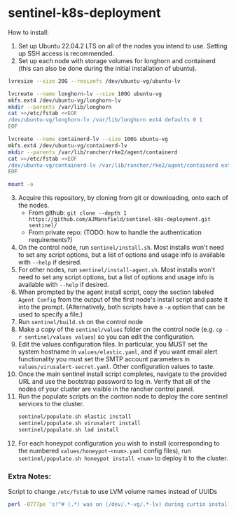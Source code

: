 # sentinel-k8s-deployment

How to install:

1. Set up Ubuntu 22.04.2 LTS on all of the nodes you intend to use. Setting up SSH access is recommended.
2. Set up each node with storage volumes for longhorn and containerd (this can also be done during the initial installation of ubuntu).
```bash
lvresize --size 20G --resizefs /dev/ubuntu-vg/ubuntu-lv

lvcreate --name longhorn-lv --size 100G ubuntu-vg
mkfs.ext4 /dev/ubuntu-vg/longhorn-lv
mkdir --parents /var/lib/longhorn
cat >>/etc/fstab <<EOF
/dev/ubuntu-vg/longhorn-lv /var/lib/longhorn ext4 defaults 0 1
EOF

lvcreate --name containerd-lv --size 100G ubuntu-vg
mkfs.ext4 /dev/ubuntu-vg/containerd-lv
mkdir --parents /var/lib/rancher/rke2/agent/containerd
cat >>/etc/fstab <<EOF
/dev/ubuntu-vg/containerd-lv /var/lib/rancher/rke2/agent/containerd ext4 defaults 0 1
EOF

mount -a
```
3. Acquire this repository, by cloning from git or downloading, onto each of the nodes.
    - From github: `git clone --depth 1 https://github.com/AJMansfield/sentinel-k8s-deployment.git sentinel/`
    - From private repo: (TODO: how to handle the authentication requirements?)
4. On the control node, run `sentinel/install.sh`. Most installs won't need to set any script options, but a list of options and usage info is available with `--help` if desired.
5. For other nodes, run `sentinel/install-agent.sh`. Most installs won't need to set any script options, but a list of options and usage info is available with `--help` if desired.
6. When prompted by the agent install script, copy the section labeled `Agent Config` from the output of the first node's install script and paste it into the prompt. (Alternatively, both scripts have a `-a` option that can be used to specify a file.)
7. Run `sentinel/build.sh` on the control node
8. Make a copy of the `sentinel/values` folder on the control node (e.g. `cp -r sentinel/values values`) so you can edit the configuration.
9. Edit the values configuration files. In particular, you MUST set the system hostname in `values/elastic.yaml`, and if you want email alert functionality you must set the SMTP account parameters in `values/virusalert-secret.yaml`. Other configuration values to taste.
8. Once the main sentinel install script completes, navigate to the provided URL and use the bootstrap password to log in. Verify that all of the nodes of your cluster are visible in the rancher control panel.
9. Run the populate scripts on the contron node to deploy the core sentinel services to the cluster.
    ```bash
    sentinel/populate.sh elastic install
    sentinel/populate.sh virusalert install
    sentinel/populate.sh lad install
    ```
10. For each honeypot configuration you wish to install (corresponding to the numbered `values/honeypot-<num>.yaml` config files), run `sentinel/populate.sh honeypot install <num>` to deploy it to the cluster.



### Extra Notes:

Script to change `/etc/fstab` to use LVM volume names instead of UUIDs
```bash
perl -0777pe 's!^# (.*) was on (/dev/.*-vg/.*-lv) during curtin installation\n^(/dev/disk/by-id/.*) \1 (.*)$!# $1 was on $3 during curtin installation\n$2 $1 $4!gm' < /etc/fstab
```